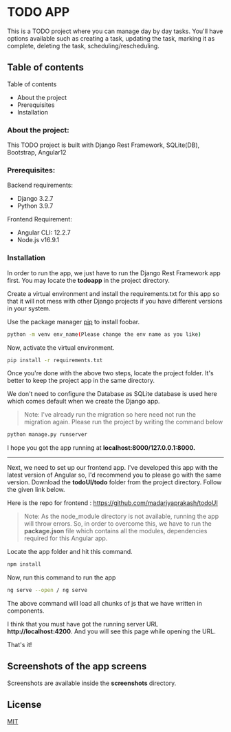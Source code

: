 # TODO APP

This is a TODO project where you can manage day by day tasks. You'll have options available such as creating a task, updating the task, marking it as complete, deleting the task, scheduling/rescheduling.

## Table of contents
Table of contents
- About the project
- Prerequisites
- Installation


### About the project:
This TODO project is built with Django Rest Framework, SQLite(DB), Bootstrap, Angular12

### Prerequisites:

Backend requirements:
- Django 3.2.7
- Python 3.9.7

Frontend Requirement:
- Angular CLI: 12.2.7
- Node.js v16.9.1

### Installation
In order to run the app, we just have to run the Django Rest Framework app first. You may locate the **todoapp** in the project directory.

Create a virtual environment and install the requirements.txt for this app so that it will not mess with other Django projects if you have different versions in your system.

Use the package manager [pip](https://pip.pypa.io/en/stable/) to install foobar.

```bash
python -m venv env_name(Please change the env name as you like)
```
Now, activate the virtual environment.

```bash
pip install -r requirements.txt
```

Once you're done with the above two steps, locate the project folder. It's better to keep the project app in the same directory.

We don't need to configure the Database as SQLite database is used here which comes default when we create the Django app.

>Note: I've already run the migration so here need not run the migration again.
Please run the project by writing the command below

```bash
python manage.py runserver
```
I hope you got the app running at **localhost:8000/127.0.0.1:8000.** 

---------------
Next, we need to set up our frontend app. I've developed this app with the latest version of Angular so, I'd recommend you to please go with the same version.
Download the **todoUI/todo** folder from the project directory. Follow the given link below.

Here is the repo for frontend : https://github.com/madariyaprakash/todoUI

>Note: As the node_module directory is not available, running the app will throw errors. So, in order to overcome this, we have to run the **package.json** file which contains all the modules, dependencies required for this Angular app.

Locate the app folder and hit this command.
```bash
npm install
```
Now, run this command to run the app
```bash
ng serve --open / ng serve
```
The above command will load all chunks of js that we have written in components.

I think that you must have got the running server URL **http://localhost:4200**. 
And you will see this page while opening the URL.

That's it!

## Screenshots of the app screens
Screenshots are available inside the **screenshots** directory.

## License
[MIT](https://choosealicense.com/licenses/mit/)

